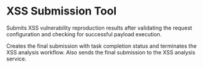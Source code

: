 # XSS Submission Tool

Submits XSS vulnerability reproduction results after validating the request configuration and checking for successful payload execution.

Creates the final submission with task completion status and terminates the XSS analysis workflow. Also sends the final submission to the XSS analysis service.